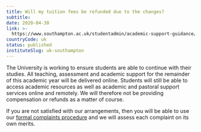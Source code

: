 ```yaml
---
title: Will my tuition fees be refunded due to the changes?
subtitle: 
date: 2020-04-30
link: >-
  https://www.southampton.ac.uk/studentadmin/academic-support-guidance/current-students.page
countryCode: uk
status: published
instituteSlug: uk-southampton
---
```

The University is working to ensure students are able to continue with their studies. All teaching, assessment and academic support for the remainder of this academic year will be delivered online. Students will still be able to access academic resources as well as academic and pastoral support services online and remotely. We will therefore not be providing compensation or refunds as a matter of course.

If you are not satisfied with our arrangements, then you will be able to use our [formal complaints procedure](https://www.southampton.ac.uk/studentadmin/appeals-complaints/for-students.page) and we will assess each complaint on its own merits.
